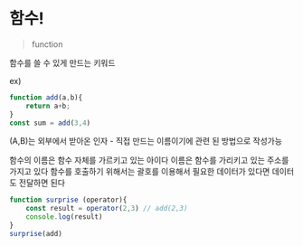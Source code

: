 # 함수!

> function

함수를 쓸 수 있게 만드는 키워드

ex)
```js
function add(a,b){
    return a+b;
}
const sum = add(3,4)
```
(A,B)는 외부에서 받아온 인자 - 직접 만드는 이름이기에 관련 된 방법으로 작성가능

함수의 이름은 함수 자체를 가르키고 있는 아이다
이름은 함수를 가리키고 있는 주소를 가지고 있다
함수를 호출하기 위해서는 괄호를 이용해서 필요한 데이터가 있다면 데이터도 전달하면 된다

```js
function surprise (operator){
    const result = operator(2,3) // add(2,3)
    console.log(result)
}
surprise(add)
```
